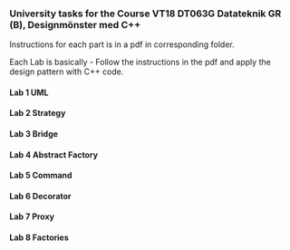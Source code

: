 ### University tasks for the Course VT18 DT063G Datateknik GR (B), Designmönster med C++
Instructions for each part is in a pdf in corresponding folder.

Each Lab is basically - Follow the instructions in the pdf and apply the design pattern with C++ code.

#### Lab 1 UML
#### Lab 2 Strategy
#### Lab 3 Bridge
#### Lab 4 Abstract Factory
#### Lab 5 Command
#### Lab 6 Decorator
#### Lab 7 Proxy
#### Lab 8 Factories
